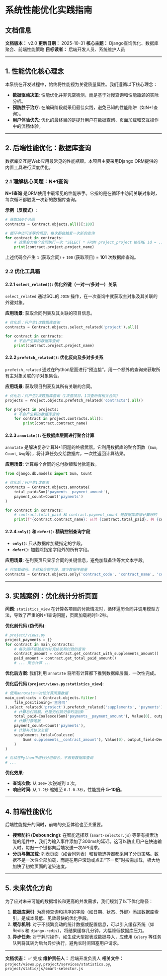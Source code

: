 # 系统性能优化实践指南

## 文档信息

**文档版本：** v2.0
**更新日期：** 2025-10-31
**核心主题：** Django查询优化、数据库聚合、前端性能策略
**目标读者：** 后端开发人员、系统维护人员

---

## 1. 性能优化核心理念

本系统在开发过程中，始终将性能视为关键质量属性。我们遵循以下核心理念：

- **数据驱动决策**: 性能优化并非凭空猜测，而是基于对慢查询和性能瓶颈的实际分析。
- **预防胜于治疗**: 在编码阶段就采用最佳实践，避免已知的性能陷阱（如N+1查询）。
- **用户体验优先**: 优化的最终目的是提升用户在数据查询、页面加载和交互操作中的流畅体验。

---

## 2. 后端性能优化：数据库查询

数据库交互是Web应用最常见的性能瓶颈。本项目主要采用Django ORM提供的内置工具进行深度优化。

### 2.1 理解核心问题：N+1查询

**N+1查询** 是ORM使用中最常见的性能杀手。它指的是在循环中访问关联对象时，每次循环都触发一次新的数据库查询。

**示例（反模式）**:
```python
# 获取100个合同
contracts = Contract.objects.all()[:100]

# 循环中访问关联的项目，每次都会触发一次新的查询
for contract in contracts:
    # 这里会为每个合同执行一次 "SELECT * FROM project_project WHERE id = ..."
    print(contract.project.project_name) 
```
上述代码会产生 `1` (获取合同) + `100` (获取项目) = **101** 次数据库查询。

### 2.2 优化工具箱

#### 2.2.1 `select_related()`: 优化外键（一对一/多对一）关系

`select_related` 通过SQL的 `JOIN` 操作，在一次查询中就获取主对象及其关联的外键对象。

**应用场景**: 获取合同列表及其关联的项目信息。

```python
# 优化后：只产生1次数据库查询
contracts = Contract.objects.select_related('project').all()

for contract in contracts:
    # 不会产生新的数据库查询
    print(contract.project.project_name) 
```

#### 2.2.2 `prefetch_related()`: 优化反向及多对多关系

`prefetch_related` 通过在Python层面进行“预连接”，用一个额外的查询来获取所有主对象关联的子对象集合。

**应用场景**: 获取项目列表及其所有关联的合同。

```python
# 优化后：只产生2次数据库查询（1次查项目，1次查所有相关合同）
projects = Project.objects.prefetch_related('contracts').all()

for project in projects:
    # 不会产生新的数据库查询
    for contract in project.contracts.all():
        print(contract.contract_name)
```

#### 2.2.3 `annotate()`: 在数据库层面进行聚合计算

`annotate` 是解决复杂计算N+1问题的终极武器。它利用数据库的聚合函数（`Sum`, `Count`, `Avg`等），将计算任务交给数据库，一次性返回计算结果。

**应用场景**: 计算每个合同的总付款额和付款笔数。

```python
from django.db.models import Sum, Count

# 优化后：只产生1次查询
contracts = Contract.objects.annotate(
    total_paid=Sum('payments__payment_amount'),
    payment_count=Count('payments')
)

for contract in contracts:
    # contract.total_paid 和 contract.payment_count 是数据库直接计算好的
    print(f"{contract.contract_name}: 已付 {contract.total_paid}, 共 {contract.payment_count} 笔")
```

#### 2.2.4 `only()` 和 `defer()`: 精确控制查询字段

- **`only()`**: 只从数据库加载指定的字段。
- **`defer()`**: 加载除指定字段外的所有字段。

**应用场景**: 在列表页只显示合同的关键信息，避免加载备注等大文本字段。

```python
# 只加载编号、名称和金额字段，减少数据传输量
contracts = Contract.objects.only('contract_code', 'contract_name', 'contract_amount')
```

---

## 3. 实践案例：优化统计分析页面

**问题**: `statistics_view` 在计算各项目的付款情况时，循环遍历合同并调用模型方法，导致了严重的N+1查询问题，页面加载耗时1-2秒。

**优化前代码 (伪代码)**:
```python
# project/views.py
project_payments = {}
for contract in main_contracts:
    # 每次循环都触发对补充协议和付款的查询
    contract_amount = contract.get_contract_with_supplements_amount() 
    paid_amount = contract.get_total_paid_amount()
    # ... 聚合计算 ...
```

**优化后方案**:
我们利用 `annotate` 将所有计算都下推到数据库层面，一次性完成。

**优化后代码 (`project/views.py:statistics_view`)**:
```python
# 使用annotate一次性计算所需数据
main_contracts = Contract.objects.filter(
    file_positioning='主合同'
).select_related('project').prefetch_related('supplements', 'payments').annotate(
    # 计算总付款额，处理无付款记录时返回0
    total_paid=Coalesce(Sum('payments__payment_amount'), Value(0), output_field=DecimalField()),
    # 计算付款笔数
    payment_count=Count('payments'),
    # 计算补充协议总额
    supplements_total=Coalesce(
        Sum('supplements__contract_amount'), Value(0), output_field=DecimalField()
    )
)

# 后续在Python中进行分组聚合，不再有数据库查询
# ...
```

**优化效果**:
- **查询次数**: 从 `300+` 次锐减到 `3` 次。
- **响应时间**: 从 `1-2秒` 缩短至 `0.1-0.3秒`，性能提升 **5-10倍**。

---

## 4. 前端性能优化

后端性能提升的同时，前端的交互体验也至关重要。

- **搜索防抖 (Debouncing)**: 在智能选择器 (`smart-selector.js`) 等带有搜索功能的组件中，我们为输入事件添加了300ms的延迟。这可以防止用户在快速输入时，每敲一个键都向后端发送一次API请求。
- **分页与懒加载**: 列表页面（如合同列表）和智能选择器都采用了分页策略。数据不是一次性全部加载，而是在用户滚动或点击“下一页”时按需加载，极大地加快了初始页面的渲染速度。

---

## 5. 未来优化方向

为了应对未来可能的数据增长和更高的并发需求，我们规划了以下优化路径：

1.  **数据库索引**: 为高频查询和排序的字段（如日期、状态、外键）添加数据库索引，是成本最低、见效最快的优化手段。
2.  **缓存机制**: 对于不频繁变动的统计数据或配置信息，可以引入缓存系统（如 Redis 和 `django-redis`），将结果缓存几分钟，大幅降低数据库压力。
3.  **异步任务**: 对于耗时操作，如生成大型报表或数据导入，应使用 `Celery` 等任务队列将其转为后台异步执行，避免长时间阻塞用户请求。

---
**文档状态：** ✅ 完成
**维护责任人：** 后端开发负责人
**相关文件：** `project/views.py`, `project/services/statistics.py`, `project/static/js/smart-selector.js`